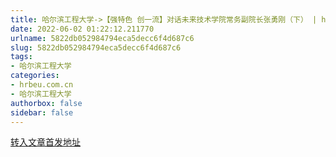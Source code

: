 ```yaml
---
title: 哈尔滨工程大学->【强特色 创一流】对话未来技术学院常务副院长张勇刚（下） | hrbeu.com.cn
date: 2022-06-02 01:22:12.211770
urlname: 5822db052984794eca5decc6f4d687c6
slug: 5822db052984794eca5decc6f4d687c6
tags: 
- 哈尔滨工程大学
categories:
- hrbeu.com.cn
- 哈尔滨工程大学
authorbox: false
sidebar: false
---
```





[转入文章首发地址](http://gongxue.cn/info/1141/71121.htm)